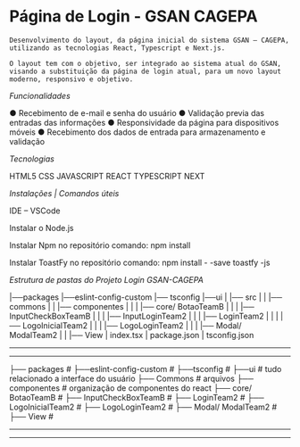 # Página de Login - GSAN CAGEPA

	Desenvolvimento do layout, da página inicial do sistema GSAN – CAGEPA, utilizando as tecnologias React, Typescript e Next.js. 

    O layout tem com o objetivo, ser integrado ao sistema atual do GSAN, visando a substituição da página de login atual, para um novo layout moderno, responsivo e objetivo.

*Funcionalidades*

●	Recebimento de e-mail e senha do usuário
●	Validação previa das entradas das informações
●	Responsividade da página para dispositivos móveis
●	Recebimento dos dados de entrada para armazenamento e validação


*Tecnologias*

HTML5
CSS
JAVASCRIPT
REACT
TYPESCRIPT
NEXT

*Instalações | Comandos úteis*

IDE – VSCode

Instalar o Node.js

Instalar Npm no repositório
comando: npm install

Instalar ToastFy no repositório
comando: npm install - -save toastfy -js


*Estrutura de pastas do Projeto Login GSAN-CAGEPA*

|──packages
|──eslint-config-custom
|── tsconfig
|──ui
|	|── src
|	|	|── commons
|	|	|── componentes
|	|	|	|── core/ BotaoTeamB
|	|	|	|── InputCheckBoxTeamB
|	|	|	|── InputLoginTeam2
|	|	|	|── LoginTeam2
|	|	|	|── LogoInicialTeam2
|	|	|	|── LogoLoginTeam2
|	|	|	|── Modal/ ModalTeam2
|	|	|── View
|	index.tsx
|	package.json
|	tsconfig.json									

---------------------------------------------------------------------------
---------------------------------------------------------------------------

├── packages    		# 
├──eslint-config-custom		# 
├──tsconfig 			# 
├──ui				# tudo relacionado a interface do usuário
├── Commons 			# arquivos
├── componentes 		# organização de componentes do react
├── core/ BotaoTeamB 		# 
├── InputCheckBoxTeamB 		# 
├── LoginTeam2			# 
├── LogoInicialTeam2		# 
├── LogoLoginTeam2		# 
├── Modal/ ModalTeam2		# 
├── View			# 

---------------------------------------------------------------------------
---------------------------------------------------------------------------
